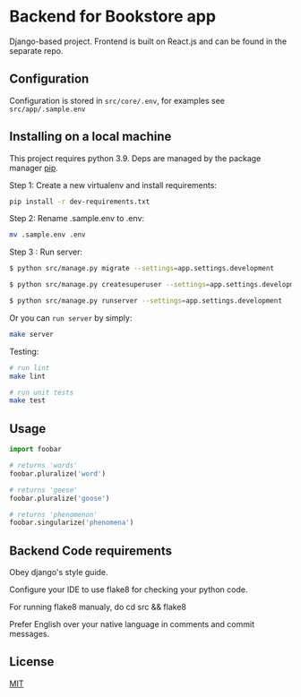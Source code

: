 # Backend for Bookstore app

Django-based project. Frontend is built on React.js and can be found in the separate repo.

## Configuration

Configuration is stored in ```src/core/.env```, for examples see ```src/app/.sample.env```

## Installing on a local machine

This project requires python 3.9. Deps are managed by the package manager [pip](https://pip.pypa.io/en/stable/).

Step 1: Create a new virtualenv and install requirements:

```bash 
pip install -r dev-requirements.txt
```

Step 2: Rename .sample.env to .env:

```bash
mv .sample.env .env
```

Step 3 : Run server:

```bash
$ python src/manage.py migrate --settings=app.settings.development
```
```bash
$ python src/manage.py createsuperuser --settings=app.settings.development
```
```bash
$ python src/manage.py runserver --settings=app.settings.development
```


Or you can ```run server``` by simply:

```bash
make server
```
Testing:

```bash
# run lint
make lint

# run unit tests
make test
```

## Usage

```python
import foobar

# returns 'words'
foobar.pluralize('word')

# returns 'geese'
foobar.pluralize('goose')

# returns 'phenomenon'
foobar.singularize('phenomena')
```

## Backend Code requirements

Obey django's style guide.

Configure your IDE to use flake8 for checking your python code. 

For running flake8 manualy, do cd src && flake8

Prefer English over your native language in comments and commit messages.




## License

[MIT](https://choosealicense.com/licenses/mit/)
